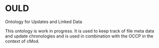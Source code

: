 # OULD
Ontology for Updates and Linked Data

This ontology is work in progress. 
It is used to keep track of file meta data and update chronologies and is used in combination with the OCCP in the context of cMod.

